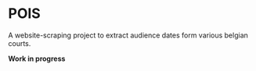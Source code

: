 POIS
====

A website-scraping project to extract audience dates form various belgian courts.

**Work in progress**
